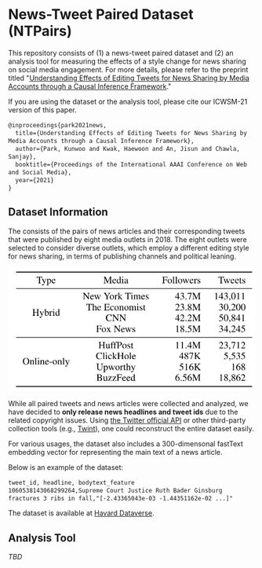 # News-Tweet Paired Dataset (NTPairs)

This repository consists of (1) a news-tweet paired dataset and (2) an analysis tool for measuring the effects of a style change for news sharing on social media engagement. 
For more details, please refer to the preprint titled "[Understanding Effects of Editing Tweets for News Sharing by Media Accounts through a Causal Inference Framework](https://NA)."

If you are using the dataset or the analysis tool, please cite our ICWSM-21 version of this paper.
```
@inproceedings{park2021news,
  title={Understanding Effects of Editing Tweets for News Sharing by Media Accounts through a Causal Inference Framework},
  author={Park, Kunwoo and Kwak, Haewoon and An, Jisun and Chawla, Sanjay},
  booktitle={Proceedings of the International AAAI Conference on Web and Social Media},
  year={2021}
}
```


## Dataset Information

The consists of the pairs of news articles and their corresponding tweets that were published by eight media outlets in 2018. The eight outlets were selected to consider diverse outlets, which employ a different editing style for news sharing, in terms of publishing channels and political leaning.

![Data Statistics](./figure/data_stats.png)

While all paired tweets and news articles were collected and analyzed, we have decided to **only release news headlines and tweet ids** due to the related copyright issues. Using [the Twitter official API](https://developer.twitter.com/en/products/twitter-api) or other third-party collection tools (e.g., [Twint](https://github.com/twintproject/twint)), one could reconstruct the entire dataset easily.

For various usages, the dataset also includes a 300-dimensonal fastText embedding vector for representing the main text of a news article. 

Below is an example of the dataset:
```
tweet_id, headline, bodytext_feature
1060538143068299264,Supreme Court Justice Ruth Bader Ginsburg fractures 3 ribs in fall,"[-2.43365043e-03 -1.44351162e-02 ...]"
```

The dataset is available at [Havard Dataverse](https://doi.org/10.7910/DVN/SUHOKZ).


## Analysis Tool

*TBD*
